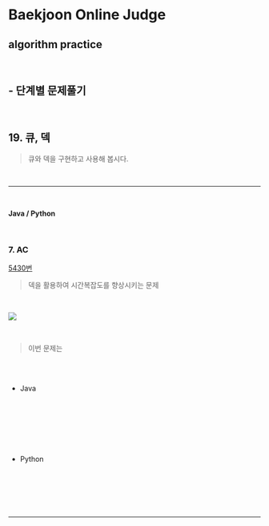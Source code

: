 # Baekjoon Online Judge

## algorithm practice
<br>

## - 단계별 문제풀기
<br>

## 19. 큐, 덱

> 큐와 덱을 구현하고 사용해 봅시다.

<br>

---

<br>

**Java / Python**

<br>

### 7. AC
[5430번](https://www.acmicpc.net/problem/5430) 
> 덱을 활용하여 시간복잡도를 향상시키는 문제

<br>

![](https://images.velog.io/images/jini_eun/post/96ef134b-d0f8-4cce-b924-ced98dd493da/image.png)

<br>

> 이번 문제는 

 

<br><br>

- Java

<br>

```java

```


<br><br><br>

- Python 

<br>

```python

```

<br><br>

---

<br>


